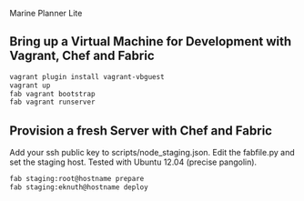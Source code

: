 Marine Planner Lite

## Bring up a Virtual Machine for Development with Vagrant, Chef and Fabric
```bash
vagrant plugin install vagrant-vbguest
vagrant up
fab vagrant bootstrap
fab vagrant runserver
```

## Provision a fresh Server with Chef and Fabric
Add your ssh public key to scripts/node_staging.json.  Edit the fabfile.py and set the staging host.  Tested with Ubuntu 12.04 (precise pangolin).

```bash
fab staging:root@hostname prepare
fab staging:eknuth@hostname deploy
```
